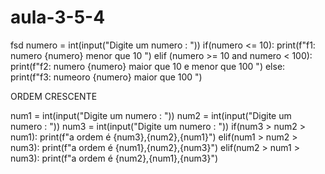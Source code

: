 # aula-3-5-4
fsd
numero = int(input("Digite um numero : "))
if(numero <= 10):
 print(f"f1: numero {numero} menor que 10 ")
elif (numero >= 10 and numero < 100):
     print(f"f2: numero {numero} maior que 10  e menor que 100 ")
else:
     print(f"f3: numeoro {numero} maior que 100  ") 

ORDEM CRESCENTE

num1 = int(input("Digite um numero : "))
num2 = int(input("Digite um numero : "))
num3 = int(input("Digite um numero : "))
if(num3 > num2 > num1):
    print(f"a ordem é {num3},{num2},{num1}")
elif(num1 > num2 > num3):
    print(f"a ordem é {num1},{num2},{num3}")
elif(num2 > num1 > num3):
    print(f"a ordem é {num2},{num1},{num3}")
